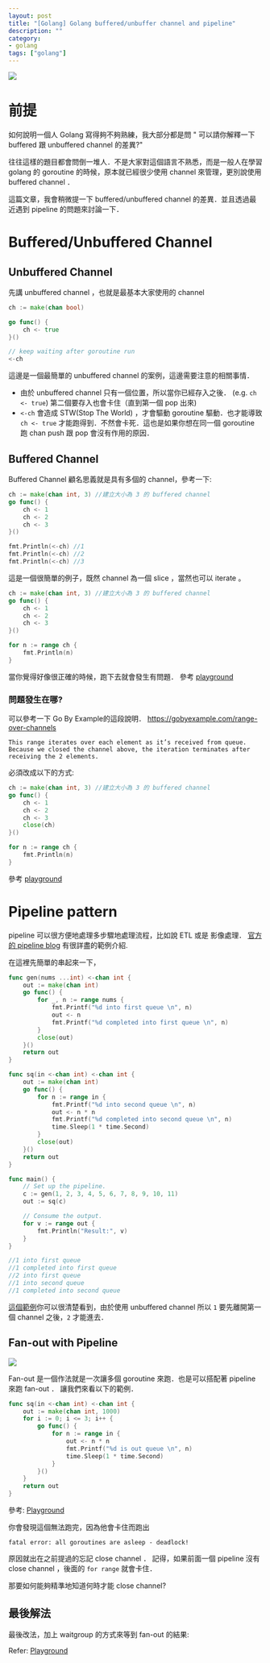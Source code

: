 ```yaml
---
layout: post
title: "[Golang] Golang buffered/unbuffer channel and pipeline"
description: ""
category: 
- golang
tags: ["golang"]
---
```




![](../images/2018/gopher-pipeline.png)

# 前提

如何說明一個人 Golang 寫得夠不夠熟練，我大部分都是問 " 可以請你解釋一下 buffered 跟 unbuffered channel 的差異?"

往往這樣的題目都會問倒一堆人．不是大家對這個語言不熟悉，而是一般人在學習 golang 的 goroutine 的時候，原本就已經很少使用 channel 來管理，更別說使用 buffered channel ．

這篇文章，我會稍微提一下 buffered/unbuffered channel 的差異．並且透過最近遇到 pipeline 的問題來討論一下． 

# Buffered/Unbuffered Channel

## Unbuffered Channel

先講 unbuffered channel ，也就是最基本大家使用的 channel

```go
ch := make(chan bool)

go func() {
    ch <- true
}()

// keep waiting after goroutine run
<-ch
```

這邊是一個最簡單的 unbuffered channel 的案例，這邊需要注意的相關事情．

- 由於 unbuffered channel 只有一個位置，所以當你已經存入之後． (e.g. `ch <- true`)  第二個要存入也會卡住（直到第一個 pop 出來)
- `<-ch` 會造成 STW(Stop The World) ，才會驅動 goroutine 驅動．也才能導致 `ch <- true` 才能跑得到．不然會卡死．這也是如果你想在同一個 goroutine 跑 chan push 跟 pop 會沒有作用的原因．

## Buffered Channel

Buffered Channel 顧名思義就是具有多個的 channel，參考一下:

```go
ch := make(chan int, 3) //建立大小為 3 的 buffered channel
go func() {
    ch <- 1
    ch <- 2
    ch <- 3
}()

fmt.Println(<-ch) //1
fmt.Println(<-ch) //2
fmt.Println(<-ch) //3
```

這是一個很簡單的例子，既然 channel 為一個 slice ，當然也可以  iterate 。

```go
ch := make(chan int, 3) //建立大小為 3 的 buffered channel
go func() {
    ch <- 1
    ch <- 2
    ch <- 3
}()

for n := range ch {
    fmt.Println(n)
}
```

當你覺得好像很正確的時候，跑下去就會發生有問題． 參考 [playground](https://play.golang.org/p/3difEgQOtF_K)

###  問題發生在哪?

可以參考一下 Go By Example的這段說明．   https://gobyexample.com/range-over-channels

```
This range iterates over each element as it’s received from queue. Because we closed the channel above, the iteration terminates after receiving the 2 elements.
```

必須改成以下的方式:

```go
ch := make(chan int, 3) //建立大小為 3 的 buffered channel
go func() {
    ch <- 1
    ch <- 2
    ch <- 3
    close(ch)
}()

for n := range ch {
    fmt.Println(n)
}
```

參考 [playground](https://play.golang.org/p/un5vuLB_gwV)

# Pipeline pattern

pipeline 可以很方便地處理多步驟地處理流程，比如說 ETL 或是 影像處理． [官方的 pipeline blog](https://blog.golang.org/pipelines)  有很詳盡的範例介紹.

在這裡先簡單的串起來一下，

```go
func gen(nums ...int) <-chan int {
	out := make(chan int)
	go func() {
		for _, n := range nums {
			fmt.Printf("%d into first queue \n", n)
			out <- n
			fmt.Printf("%d completed into first queue \n", n)
		}
		close(out)
	}()
	return out
}

func sq(in <-chan int) <-chan int {
	out := make(chan int)
	go func() {
		for n := range in {
			fmt.Printf("%d into second queue \n", n)
			out <- n * n
			fmt.Printf("%d completed into second queue \n", n)
			time.Sleep(1 * time.Second)
		}
		close(out)
	}()
	return out
}

func main() {
	// Set up the pipeline.
	c := gen(1, 2, 3, 4, 5, 6, 7, 8, 9, 10, 11)
	out := sq(c)

	// Consume the output.
	for v := range out {
		fmt.Println("Result:", v)
	}
}

//1 into first queue 
//1 completed into first queue 
//2 into first queue 
//1 into second queue 
//1 completed into second queue 
```

[這個範例](https://play.golang.org/p/t0XuGd3iBnt)你可以很清楚看到，由於使用 unbuffered channel 所以 `1` 要先離開第一個   channel 之後，`2` 才能進去．

## Fan-out with Pipeline

![](../images/2018/fanout.png)

Fan-out 是一個作法就是一次讓多個 goroutine 來跑．也是可以搭配著 pipeline 來跑 fan-out ． 讓我們來看以下的範例．

```go
func sq(in <-chan int) <-chan int {
	out := make(chan int, 1000)
	for i := 0; i <= 3; i++ {
		go func() {
			for n := range in {
				out <- n * n
				fmt.Printf("%d is out queue \n", n)
				time.Sleep(1 * time.Second)
			}
		}()
	}
	return out
}
```

參考:  [Playground](https://play.golang.org/p/gqNGaVniqT2)

你會發現這個無法跑完，因為他會卡住而跑出

```
fatal error: all goroutines are asleep - deadlock!
```

原因就出在之前提過的忘記 close channel ． 記得，如果前面一個 pipeline 沒有 close channel ，後面的 `for range` 就會卡住．

那要如何能夠精準地知道何時才能 close channel?

## 最後解法

最後改法，加上 waitgroup 的方式來等到 fan-out 的結果:

<script src="https://gist.github.com/kkdai/7389b18f37f60115e48d42fa36b663be.js"></script>
Refer: [Playground](https://play.golang.org/p/8PclrqJikez)